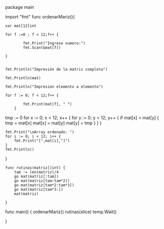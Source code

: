 package main

import "fmt"
func ordenarMariz(){

 	var mat[12]int
	
    for f :=0 ; f < 12;f++ {

            fmt.Print("Ingrese numero:")
            fmt.Scan(&mat[f])

    }
    
    
    fmt.Println("Impresión de la matriz completa")
    
    fmt.Println(mat)
    
    fmt.Println("Impresión elemento a elemento")
    
    for f := 0; f < 12;f++ {
    
            fmt.Print(mat[f], " ")
        }
	
	

tmp := 0
    for x := 0; x < 12; x++ {
        for y := 0; y < 12; y++ {
            if mat[x] < mat[y] {
                tmp = mat[x]
                mat[x] = mat[y]
                mat[y] = tmp
            }
        }
    }
    
    
    fmt.Print("\nArray ordenado: ")
    for i := 0; i < 12; i++ {
        fmt.Print("[",mat[i],"]")
    }
    fmt.Println()
}


    func rutinas(matriz[]int) {
    	tam := len(matriz)/4
    	go mat(matriz[:tam])
    	go mat(matriz[tam:tam*2])
    	go mat(matriz[tam*2:tam*3])
    	go mat(matriz[tam*3:])
    	mat(matriz)

    }



func main() {
		ordenarMariz()
    rutinas(slice)
    temp.Wait()


}
